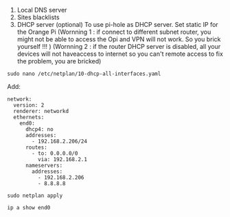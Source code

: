 1. Local DNS server
2. Sites blacklists
3. DHCP server (optional)
To use pi-hole as DHCP server. Set static IP for the Orange Pi
(Wornning 1 : if connect to different subnet router, you might not be able to access the Opi and VPN will not work. So you brick yourself !!! )
(Wornning 2 : if the router DHCP server is disabled, all your devices will not haveaccess to internet so you can't remote access to fix the problem, you are bricked)
```
sudo nano /etc/netplan/10-dhcp-all-interfaces.yaml
```
Add:
```
network:
  version: 2
  renderer: networkd
  ethernets:
    end0:
      dhcp4: no
      addresses:
        - 192.168.2.206/24
      routes:
        - to: 0.0.0.0/0
          via: 192.168.2.1
      nameservers:
        addresses:
          - 192.168.2.206
          - 8.8.8.8
```
```
sudo netplan apply
```
```
ip a show end0
```

